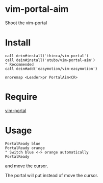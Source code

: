 # vim-portal-aim

Shoot the vim-portal

# Install
```vim
call dein#install('thinca/vim-portal')
call dein#install('utubo/vim-portal-aim')
" Recommended
call dein#add('easymotion/vim-easymotion')

nnoremap <Leader>pr PortalAim<CR>
```

# Require
[vim-portal](https://github.com/thinca/vim-portal)

# Usage
```vim
PortalReady blue
PortalReady orange
" Switch blue <-> orange automatically
PortalReady
```

and move the cursor.

The portal will put instead of move the cursor.


